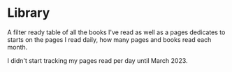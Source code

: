 # Library
A filter ready table of all the books I've read as well as a pages dedicates to starts on the pages I read daily, how many pages and books read each month. 

I didn't start tracking my pages read per day until March 2023.
